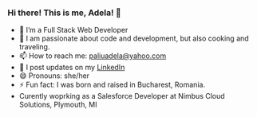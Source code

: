 ### Hi there! This is me, Adela! 👋

<!--
**adelazalewski/adelazalewski** is a ✨ _special_ ✨ repository because its `README.md` (this file) appears on your GitHub profile.

Here are some ideas to get you started:
- 💬 Ask me about ...
- 🔭 I’m currently working on my Full Stack Certificate through Lambda School.
- 🤔 I’m looking for help with ...
-->

- 🌱 I’m a Full Stack Web Developer
- 👯 I am passionate about code and development, but also cooking and traveling.
- 📫 How to reach me: paliuadela@yahoo.com
- 💬 I post updates on my [LinkedIn](https://www.linkedin.com/in/adela-zalewski/)
- 😄 Pronouns: she/her
- ⚡ Fun fact: I was born and raised in Bucharest, Romania.
- Curently woprking as a Salesforce Developer at Nimbus Cloud Solutions, Plymouth, MI 

